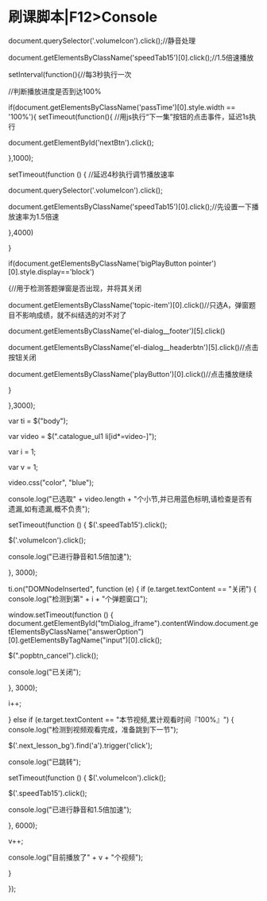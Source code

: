 # 刷课脚本|F12>Console

document.querySelector('.volumeIcon').click();//静音处理

document.getElementsByClassName('speedTab15')[0].click();//1.5倍速播放

setInterval(function(){//每3秒执行一次

//判断播放进度是否到达100%

if(document.getElementsByClassName('passTime')[0].style.width == '100%'){
setTimeout(function(){
//用js执行“下一集”按钮的点击事件，延迟1s执行

document.getElementById('nextBtn').click();

},1000);

setTimeout(function () {
//延迟4秒执行调节播放速率

document.querySelector('.volumeIcon').click();

document.getElementsByClassName('speedTab15')[0].click();//先设置一下播放速率为1.5倍速

},4000)

}

if(document.getElementsByClassName('bigPlayButton pointer')[0].style.display=='block')

{//用于检测答题弹窗是否出现，并将其关闭

document.getElementsByClassName('topic-item')[0].click()//只选A，弹窗题目不影响成绩，就不纠结选的对不对了

document.getElementsByClassName('el-dialog__footer')[5].click()

document.getElementsByClassName('el-dialog__headerbtn')[5].click()//点击按钮关闭

document.getElementsByClassName('playButton')[0].click()//点击播放继续

}

},3000);

var ti = $("body");

var video = $(".catalogue_ul1 li[id*=video-]");

var i = 1;

var v = 1;

video.css("color", "blue");

console.log("已选取" + video.length + "个小节,并已用蓝色标明,请检查是否有遗漏,如有遗漏,概不负责");

setTimeout(function () {
$('.speedTab15').click();

$('.volumeIcon').click();

console.log("已进行静音和1.5倍加速");

}, 3000);

ti.on("DOMNodeInserted", function (e) {
if (e.target.textContent == "关闭") {
console.log("检测到第" + i + "个弹题窗口");

window.setTimeout(function () {
document.getElementById("tmDialog_iframe").contentWindow.document.getElementsByClassName("answerOption")[0].getElementsByTagName("input")[0].click();

$(".popbtn_cancel").click();

console.log("已关闭");

}, 3000);

i++;

} else if (e.target.textContent == "本节视频,累计观看时间『100%』") {
console.log("检测到视频观看完成，准备跳到下一节");

$('.next_lesson_bg').find('a').trigger('click');

console.log("已跳转");

setTimeout(function () {
$('.volumeIcon').click();

$('.speedTab15').click();

console.log("已进行静音和1.5倍加速");

}, 6000);

v++;

console.log("目前播放了" + v + "个视频");

}

});